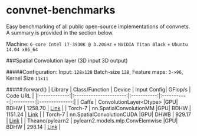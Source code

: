 convnet-benchmarks
==================

Easy benchmarking of all public open-source implementations of convnets.
A summary is provided in the section below.

Machine: `6-core Intel i7-3930K @ 3.20GHz` + `NVIDIA Titan Black` + `Ubuntu 14.04 x86_64`

###Spatial Convolution layer (3D input 3D output)


#####Configuration: Input: `128x128` Batch-size `128`, Feature maps: `3->96`,  Kernel Size `11x11`

#####:forward()
| Library       | Class/Function         | Device | Input Config| GFlop/s   | Code URL       |
|:-------------:|:----------------------:|:-----------:|:-----------:|:---------:|:--------------:|
| Caffe         | ConvolutionLayer\<Dtype>   |GPU| BDHW | 1258.70  | [Link](https://github.com/BVLC/caffe/blob/master/src/caffe/layers/conv_layer.cu) |
| Torch-7       | nn.SpatialConvolutionMM |GPU| BDHW |  1151.24 | [Link](https://github.com/torch/cunn/blob/spatialconvmm/SpatialConvolutionMM.cu) |
| Torch-7       | nn.SpatialConvolutionCUDA |GPU| DHWB | 929.17  | [Link](https://github.com/torch/cunn/blob/master/SpatialConvolutionCUDA/updateOutput.cu) |
| Theano/pylearn2 | pylearn2.models.mlp.ConvElemwise  |GPU| BDHW | 298.14  | [Link](https://github.com/Theano/Theano/blob/master/theano/tensor/nnet/Conv3D.py) |



